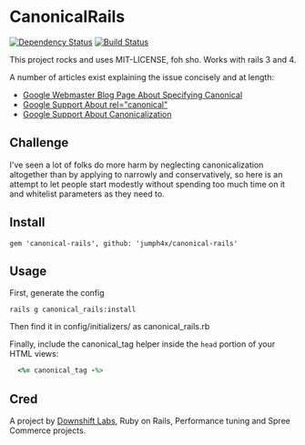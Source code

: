 CanonicalRails
==============
[![Dependency Status](https://gemnasium.com/jumph4x/canonical-rails.png)](https://gemnasium.com/jumph4x/canonical-rails)
[![Build Status](https://travis-ci.org/jumph4x/canonical-rails.svg?branch=master)](https://travis-ci.org/jumph4x/canonical-rails)

This project rocks and uses MIT-LICENSE, foh sho. Works with rails 3 and 4.

A number of articles exist explaining the issue concisely and at length:

 *   [Google Webmaster Blog Page About Specifying Canonical](http://googlewebmastercentral.blogspot.com/2009/02/specify-your-canonical.html)
 *   [Google Support About rel="canonical"](http://support.google.com/webmasters/bin/answer.py?hl=en&answer=139394)
 *   [Google Support About Canonicalization](http://support.google.com/webmasters/bin/answer.py?hl=en&answer=139066)

## Challenge

I've seen a lot of folks do more harm by neglecting canonicalization altogether than by applying to narrowly and conservatively, so here is an attempt to let people start modestly without spending too much time on it and whitelist parameters as they need to.

## Install

    gem 'canonical-rails', github: 'jumph4x/canonical-rails'

## Usage

First, generate the config

    rails g canonical_rails:install

Then find it in config/initializers/ as canonical_rails.rb

Finally, include the canonical_tag helper inside the `head` portion of
your HTML views:
```ruby
  <%= canonical_tag -%>
```

## Cred

A project by [Downshift Labs](http://downshiftlabs.com), Ruby on Rails,
Performance tuning and Spree Commerce projects.
